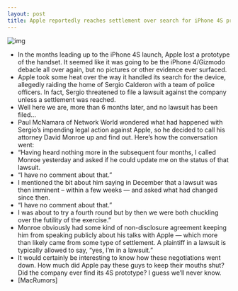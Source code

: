 ```yaml
---
layout: post
title: Apple reportedly reaches settlement over search for iPhone 4S prototype
---
```

![img](http://media.idownloadblog.com/wp-content/uploads/2012/02/white-iPhone-4s.jpg)
* In the months leading up to the iPhone 4S launch, Apple lost a prototype of the handset. It seemed like it was going to be the iPhone 4/Gizmodo debacle all over again, but no pictures or other evidence ever surfaced.
* Apple took some heat over the way it handled its search for the device, allegedly raiding the home of Sergio Calderon with a team of police officers. In fact, Sergio threatened to file a lawsuit against the company unless a settlement was reached.
* Well here we are, more than 6 months later, and no lawsuit has been filed…
* Paul McNamara of Network World wondered what had happened with Sergio’s impending legal action against Apple, so he decided to call his attorney David Monroe up and find out. Here’s how the conversation went:
* “Having heard nothing more in the subsequent four months, I called Monroe yesterday and asked if he could update me on the status of that lawsuit.
* “I have no comment about that.”
* I mentioned the bit about him saying in December that a lawsuit was then imminent – within a few weeks — and asked what had changed since then.
* “I have no comment about that.”
* I was about to try a fourth round but by then we were both chuckling over the futility of the exercise.”
* Monroe obviously had some kind of non-disclosure agreement keeping him from speaking publicly about his talks with Apple — which more than likely came from some type of settlement. A plaintiff in a lawsuit is typically allowed to say, “yes, I’m in a lawsuit.”
* It would certainly be interesting to know how these negotiations went down. How much did Apple pay these guys to keep their mouths shut? Did the company ever find its 4S prototype? I guess we’ll never know.
* [MacRumors]

